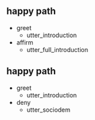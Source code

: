 ## happy path
* greet
  - utter_introduction
* affirm
  - utter_full_introduction

## happy path
* greet
  - utter_introduction
* deny
  - utter_sociodem



<!---
## introduction
#* greet
#  - utter_introduction
#  - utter_sociodem

## happy path
* greet
  - utter_greet
* mood_great
  - utter_happy

## sad path 1
* greet
  - utter_greet
* mood_unhappy
  - utter_cheer_up
  - utter_did_that_help
* affirm
  - utter_happy

## sad path 2
* greet
  - utter_greet
* mood_unhappy
  - utter_cheer_up
  - utter_did_that_help
* deny
  - utter_goodbye

## say goodbye
* goodbye
  - utter_goodbye

## bot challenge
* bot_challenge
  - utter_iamabot

## hello goodbye path
* greet
  - utter_greet
* goodbye
  - utter_ask_why_leaving

  -->
